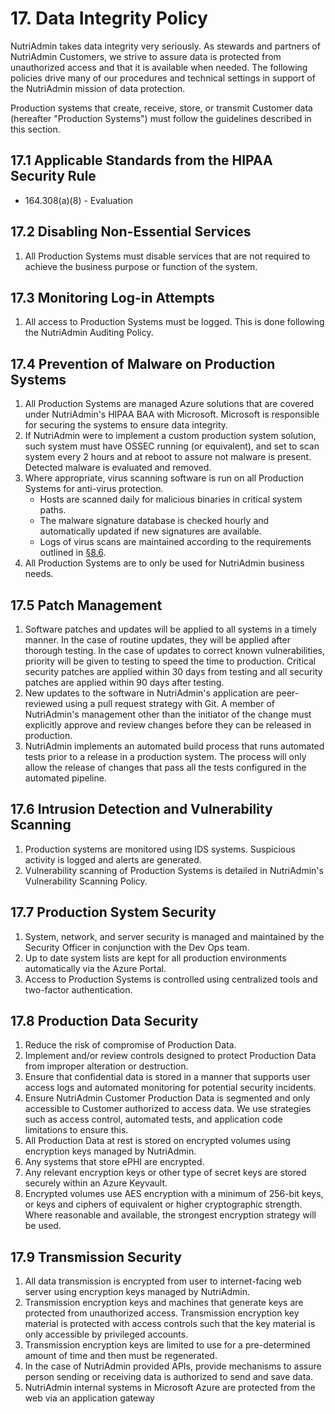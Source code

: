 # 17. Data Integrity Policy

NutriAdmin takes data integrity very seriously. As stewards and partners of NutriAdmin Customers, we strive to assure data is protected from unauthorized access and that it is available when needed. The following policies drive many of our procedures and technical settings in support of the NutriAdmin mission of data protection.

Production systems that create, receive, store, or transmit Customer data (hereafter "Production Systems") must follow the guidelines described in this section.

## 17.1 Applicable Standards from the HIPAA Security Rule

* 164.308(a)(8) - Evaluation

## 17.2 Disabling Non-Essential Services

1. All Production Systems must disable services that are not required to achieve the business purpose or function of the system.

## 17.3 Monitoring Log-in Attempts

1. All access to Production Systems must be logged. This is done following the NutriAdmin Auditing Policy.

## 17.4 Prevention of Malware on Production Systems

1. All Production Systems are managed Azure solutions that are covered under NutriAdmin's HIPAA BAA with Microsoft. Microsoft is responsible for securing the systems to ensure data integrity.
2. If NutriAdmin were to implement a custom production system solution, such system must have OSSEC running (or equivalent), and set to scan system every 2 hours and at reboot to assure not malware is present. Detected malware is evaluated and removed.
3. Where appropriate, virus scanning software is run on all Production Systems for anti-virus protection.
   * Hosts are scanned daily for malicious binaries in critical system paths.
   * The malware signature database is checked hourly and automatically updated if new signatures are available.
   * Logs of virus scans are maintained according to the requirements outlined in [§8.6](#8.6-audit-log-security-controls-and-backup).
4. All Production Systems are to only be used for NutriAdmin business needs.

## 17.5 Patch Management

1. Software patches and updates will be applied to all systems in a timely manner. In the case of routine updates, they will be applied after thorough testing. In the case of updates to correct known vulnerabilities, priority will be given to testing to speed the time to production. Critical security patches are applied within 30 days from testing and all security patches are applied within 90 days after testing.
2. New updates to the software in NutriAdmin's application are peer-reviewed using a pull request strategy with Git. A member of NutriAdmin's management other than the initiator of the change must explicitly approve and review changes before they can be released in production.
3. NutriAdmin implements an automated build process that runs automated tests prior to a release in a production system. The process will only allow the release of changes that pass all the tests configured in the automated pipeline.

## 17.6 Intrusion Detection and Vulnerability Scanning

1. Production systems are monitored using IDS systems. Suspicious activity is logged and alerts are generated.
2. Vulnerability scanning of Production Systems is detailed in NutriAdmin's Vulnerability Scanning Policy.

## 17.7 Production System Security

1. System, network, and server security is managed and maintained by the Security Officer in conjunction with the Dev Ops team.
2. Up to date system lists are kept for all production environments automatically via the Azure Portal.
3. Access to Production Systems is controlled using centralized tools and two-factor authentication.

## 17.8 Production Data Security

1. Reduce the risk of compromise of Production Data.
2. Implement and/or review controls designed to protect Production Data from improper alteration or destruction.
3. Ensure that confidential data is stored in a manner that supports user access logs and automated monitoring for potential security incidents.
4. Ensure NutriAdmin Customer Production Data is segmented and only accessible to Customer authorized to access data. We use strategies such as access control, automated tests, and application code limitations to ensure this.
5. All Production Data at rest is stored on encrypted volumes using encryption keys managed by NutriAdmin.
6. Any systems that store ePHI are encrypted. 
7. Any relevant encryption keys or other type of secret keys are stored securely within an Azure Keyvault.
8. Encrypted volumes use AES encryption with a minimum of 256-bit keys, or keys and ciphers of equivalent or higher cryptographic strength. Where reasonable and available, the strongest encryption strategy will be used.

## 17.9 Transmission Security

1. All data transmission is encrypted from user to internet-facing web server using encryption keys managed by NutriAdmin.
2. Transmission encryption keys and machines that generate keys are protected from unauthorized access. Transmission encryption key material is protected with access controls such that the key material is only accessible by privileged accounts.
3. Transmission encryption keys are limited to use for a pre-determined amount of time and then must be regenerated.
4. In the case of NutriAdmin provided APIs, provide mechanisms to assure person sending or receiving data is authorized to send and save data.
5. NutriAdmin internal systems in Microsoft Azure are protected from the web via an application gateway
